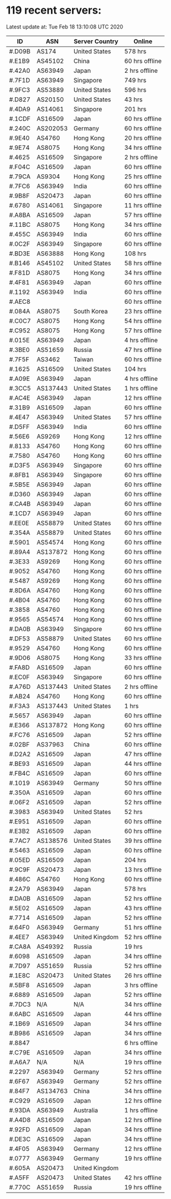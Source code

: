 # 119 recent servers:

Latest update at: Tue Feb 18 13:10:08 UTC 2020

| ID | ASN | Server Country | Online |
| -- | --- | -------------- | ------ |
| #.D09B | AS174 | United States | 578 hrs |
| #.E1B9 | AS45102 | China | 60 hrs offline |
| #.42A0 | AS63949 | Japan | 2 hrs offline |
| #.7F1D | AS63949 | Singapore | 749 hrs |
| #.9FC3 | AS53889 | United States | 596 hrs |
| #.D827 | AS20150 | United States | 43 hrs |
| #.4DA9 | AS14061 | Singapore | 201 hrs |
| #.1CDF | AS16509 | Japan | 60 hrs offline |
| #.240C | AS202053 | Germany | 60 hrs offline |
| #.9E40 | AS4760 | Hong Kong | 20 hrs offline |
| #.9E74 | AS8075 | Hong Kong | 34 hrs offline |
| #.4625 | AS16509 | Singapore | 2 hrs offline |
| #.F04C | AS16509 | Japan | 60 hrs offline |
| #.79CA | AS9304 | Hong Kong | 25 hrs offline |
| #.7FC6 | AS63949 | India | 60 hrs offline |
| #.9B8F | AS20473 | Japan | 60 hrs offline |
| #.6780 | AS14061 | Singapore | 11 hrs offline |
| #.A8BA | AS16509 | Japan | 57 hrs offline |
| #.11BC | AS8075 | Hong Kong | 34 hrs offline |
| #.455C | AS63949 | India | 60 hrs offline |
| #.0C2F | AS63949 | Singapore | 60 hrs offline |
| #.BD3E | AS63888 | Hong Kong | 108 hrs |
| #.B146 | AS45102 | United States | 58 hrs offline |
| #.F81D | AS8075 | Hong Kong | 34 hrs offline |
| #.4F81 | AS63949 | Japan | 60 hrs offline |
| #.1192 | AS63949 | India | 60 hrs offline |
| #.AEC8 |  |  | 60 hrs offline |
| #.084A | AS8075 | South Korea | 23 hrs offline |
| #.C0C7 | AS8075 | Hong Kong | 54 hrs offline |
| #.C952 | AS8075 | Hong Kong | 57 hrs offline |
| #.015E | AS63949 | Japan | 4 hrs offline |
| #.3BE0 | AS51659 | Russia | 47 hrs offline |
| #.7F5F | AS3462 | Taiwan | 60 hrs offline |
| #.1625 | AS16509 | United States | 104 hrs |
| #.A09E | AS63949 | Japan | 4 hrs offline |
| #.3CC5 | AS137443 | United States | 1 hrs offline |
| #.AC4E | AS63949 | Japan | 12 hrs offline |
| #.31B9 | AS16509 | Japan | 60 hrs offline |
| #.4E47 | AS63949 | United States | 57 hrs offline |
| #.D5FF | AS63949 | India | 60 hrs offline |
| #.56E6 | AS9269 | Hong Kong | 12 hrs offline |
| #.8133 | AS4760 | Hong Kong | 60 hrs offline |
| #.7580 | AS4760 | Hong Kong | 60 hrs offline |
| #.D3F5 | AS63949 | Singapore | 60 hrs offline |
| #.8FB1 | AS63949 | Singapore | 60 hrs offline |
| #.5B5E | AS63949 | Japan | 60 hrs offline |
| #.D360 | AS63949 | Japan | 60 hrs offline |
| #.CA4B | AS63949 | Japan | 60 hrs offline |
| #.1CD7 | AS63949 | Japan | 60 hrs offline |
| #.EE0E | AS58879 | United States | 60 hrs offline |
| #.354A | AS58879 | United States | 60 hrs offline |
| #.5901 | AS54574 | Hong Kong | 60 hrs offline |
| #.89A4 | AS137872 | Hong Kong | 60 hrs offline |
| #.3E33 | AS9269 | Hong Kong | 60 hrs offline |
| #.9052 | AS4760 | Hong Kong | 60 hrs offline |
| #.5487 | AS9269 | Hong Kong | 60 hrs offline |
| #.8D6A | AS4760 | Hong Kong | 60 hrs offline |
| #.4B04 | AS4760 | Hong Kong | 60 hrs offline |
| #.3858 | AS4760 | Hong Kong | 60 hrs offline |
| #.9565 | AS54574 | Hong Kong | 60 hrs offline |
| #.DA0B | AS63949 | Singapore | 60 hrs offline |
| #.DF53 | AS58879 | United States | 60 hrs offline |
| #.9529 | AS4760 | Hong Kong | 60 hrs offline |
| #.9D06 | AS8075 | Hong Kong | 33 hrs offline |
| #.FA8D | AS16509 | Japan | 60 hrs offline |
| #.EC0F | AS63949 | Singapore | 60 hrs offline |
| #.A76D | AS137443 | United States | 2 hrs offline |
| #.AB24 | AS4760 | Hong Kong | 60 hrs offline |
| #.F3A3 | AS137443 | United States | 1 hrs |
| #.5657 | AS63949 | Japan | 60 hrs offline |
| #.E366 | AS137872 | Hong Kong | 60 hrs offline |
| #.FC76 | AS16509 | Japan | 52 hrs offline |
| #.02BF | AS37963 | China | 60 hrs offline |
| #.D2A2 | AS16509 | Japan | 47 hrs offline |
| #.BE93 | AS16509 | Japan | 44 hrs offline |
| #.FB4C | AS16509 | Japan | 60 hrs offline |
| #.1019 | AS63949 | Germany | 50 hrs offline |
| #.350A | AS16509 | Japan | 60 hrs offline |
| #.06F2 | AS16509 | Japan | 52 hrs offline |
| #.3983 | AS63949 | United States | 52 hrs |
| #.E951 | AS16509 | Japan | 60 hrs offline |
| #.E3B2 | AS16509 | Japan | 60 hrs offline |
| #.7AC7 | AS138576 | United States | 39 hrs offline |
| #.5463 | AS16509 | Japan | 60 hrs offline |
| #.05ED | AS16509 | Japan | 204 hrs |
| #.9C9F | AS20473 | Japan | 13 hrs offline |
| #.486C | AS4760 | Hong Kong | 60 hrs offline |
| #.2A79 | AS63949 | Japan | 578 hrs |
| #.DA0B | AS16509 | Japan | 52 hrs offline |
| #.5E02 | AS16509 | Japan | 43 hrs offline |
| #.7714 | AS16509 | Japan | 52 hrs offline |
| #.64F0 | AS63949 | Germany | 51 hrs offline |
| #.4EE7 | AS63949 | United Kingdom | 52 hrs offline |
| #.CA8A | AS49392 | Russia | 19 hrs |
| #.6098 | AS16509 | Japan | 34 hrs offline |
| #.7D97 | AS51659 | Russia | 52 hrs offline |
| #.1E8C | AS20473 | United States | 26 hrs offline |
| #.5BF8 | AS16509 | Japan | 3 hrs offline |
| #.6889 | AS16509 | Japan | 52 hrs offline |
| #.7DC3 | N/A | N/A | 34 hrs offline |
| #.6ABC | AS16509 | Japan | 44 hrs offline |
| #.1B69 | AS16509 | Japan | 34 hrs offline |
| #.B986 | AS16509 | Japan | 34 hrs offline |
| #.8847 |  |  | 6 hrs offline |
| #.C79E | AS16509 | Japan | 34 hrs offline |
| #.A6A7 | N/A | N/A | 19 hrs offline |
| #.2297 | AS63949 | Germany | 52 hrs offline |
| #.6F67 | AS63949 | Germany | 52 hrs offline |
| #.84F7 | AS134763 | China | 34 hrs offline |
| #.C929 | AS16509 | Japan | 12 hrs offline |
| #.93DA | AS63949 | Australia | 1 hrs offline |
| #.A4D8 | AS16509 | Japan | 12 hrs offline |
| #.92FD | AS16509 | Japan | 34 hrs offline |
| #.DE3C | AS16509 | Japan | 34 hrs offline |
| #.4F05 | AS63949 | Germany | 12 hrs offline |
| #.0777 | AS63949 | Germany | 19 hrs offline |
| #.605A | AS20473 | United Kingdom | |
| #.A5FF | AS20473 | United States | 42 hrs offline |
| #.770C | AS51659 | Russia | 19 hrs offline |

